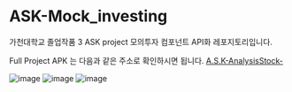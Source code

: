 # ASK-Mock_investing
가천대학교 졸업작품 3 ASK project 모의투자 컴포넌트 API화 레포지토리입니다.


Full Project APK 는 다음과 같은 주소로 확인하시면 됩니다.
[A.S.K-AnalysisStock-](https://github.com/DW-K/A.S.K.-AnalysisStock-)

![image](https://user-images.githubusercontent.com/31824443/164201471-b681461c-4b01-4198-a62f-82402b600e93.png)
![image](https://user-images.githubusercontent.com/31824443/164201494-fd4b79cc-0f5b-4836-b2b4-bc247956f91b.png)
![image](https://user-images.githubusercontent.com/31824443/164201538-0efd5fe7-3931-4e6c-a414-162f67183405.png)
